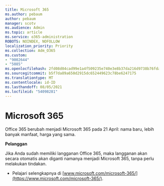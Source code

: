 ```yaml
---
title: Microsoft 365
ms.author: pebaum
author: pebaum
manager: scotv
ms.audience: Admin
ms.topic: article
ms.service: o365-administration
ROBOTS: NOINDEX, NOFOLLOW
localization_priority: Priority
ms.collection: Adm_O365
ms.custom:
- "9002644"
- "5085"
ms.openlocfilehash: 2fd08d04cad99e1a4f509235e740e3e8b37da216d9738b76fda87f783f337e93
ms.sourcegitcommit: b5f7da89a650d2915dc652449623c78be6247175
ms.translationtype: MT
ms.contentlocale: id-ID
ms.lasthandoff: 08/05/2021
ms.locfileid: "54098281"
---
```

# <a name="microsoft-365"></a>Microsoft 365

Office 365 berubah menjadi Microsoft 365 pada 21 April: nama baru, lebih banyak manfaat, harga yang sama.

**Pelanggan**

Jika Anda sudah memiliki langganan Office 365, maka langganan akan secara otomatis akan diganti namanya menjadi Microsoft 365, tanpa perlu melakukan tindakan.

- Pelajari selengkapnya di [www.microsoft.com/microsoft-365/](https://www.microsoft.com/microsoft-365/).
